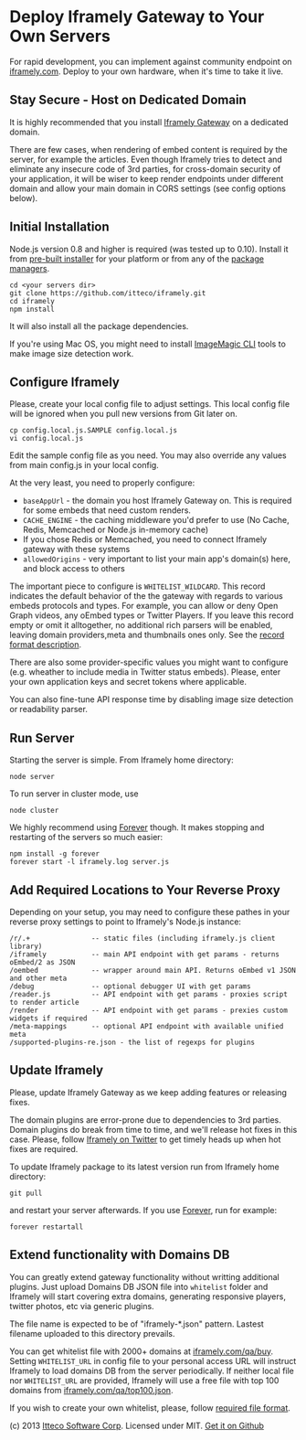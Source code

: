 # Deploy Iframely Gateway to Your Own Servers

For rapid development, you can implement against community endpoint on [iframely.com](http://iframely.com). Deploy to your own hardware, when it's time to take it live.

## Stay Secure - Host on Dedicated Domain

It is highly recommended that you install [Iframely Gateway](http://iframely.com/gateway) on a dedicated domain. 

There are few cases, when rendering of embed content is required by the server, for example the articles. Even though Iframely tries to detect and eliminate any insecure code of 3rd parties, for cross-domain security of your application, it will be wiser to keep render endpoints under different domain and allow your main domain in CORS settings (see config options below).



## Initial Installation

Node.js version 0.8 and higher is required (was tested up to 0.10). Install it from [pre-built installer](http://nodejs.org/download/) for your platform or from any of the [package managers](https://github.com/joyent/node/wiki/Installing-Node.js-via-package-manager).

    cd <your servers dir>
    git clone https://github.com/itteco/iframely.git
    cd iframely
    npm install

It will also install all the package dependencies.

If you're using Mac OS, you might need to install [ImageMagic CLI](http://www.imagemagick.org/script/binary-releases.php#macosx) tools to make image size detection work. 


## Configure Iframely

Please, create your local config file to adjust settings. This local config file will be ignored when you pull new versions from Git later on.

    cp config.local.js.SAMPLE config.local.js
    vi config.local.js

Edit the sample config file as you need. You may also override any values from main config.js in your local config.

At the very least, you need to properly configure:

- `baseAppUrl` - the domain you host Iframely Gateway on. This is required for some embeds that need custom renders.
- `CACHE_ENGINE` - the caching middleware you'd prefer to use (No Cache, Redis, Memcached or Node.js in-memory cache)
- If you chose Redis or Memcached, you need to connect Iframely gateway with these systems
- `allowedOrigins` - very important to list your main app's domain(s) here, and block access to others 

The important piece to configure is `WHITELIST_WILDCARD`. This record indicates the default behavior of the the gateway with regards to various embeds protocols and types. For example, you can allow or deny Open Graph videos, any oEmbed types or Twitter Players. If you leave this record empty or omit it alltogether, no additional rich parsers will be enabled, leaving domain providers,meta and thumbnails ones only. See the [record format description](http://iframely.com/qa/format).

There are also some provider-specific values you might want to configure (e.g. wheather to include media in Twitter status embeds). Please, enter your own application keys and secret tokens where applicable.

You can also fine-tune API response time by disabling image size detection or readability parser. 



## Run Server

Starting the server is simple. From Iframely home directory:

    node server

To run server in cluster mode, use

    node cluster


We highly recommend using [Forever](https://github.com/nodejitsu/forever) though. It makes stopping and restarting of the servers so much easier:

    npm install -g forever
    forever start -l iframely.log server.js



## Add Required Locations to Your Reverse Proxy

Depending on your setup, you may need to configure these pathes in your reverse proxy settings to point to Iframely's Node.js instance:

    /r/.+               -- static files (including iframely.js client library)
    /iframely           -- main API endpoint with get params - returns oEmbed/2 as JSON
    /oembed             -- wrapper around main API. Returns oEmbed v1 JSON and other meta
    /debug              -- optional debugger UI with get params
    /reader.js          -- API endpoint with get params - proxies script to render article
    /render             -- API endpoint with get params - prexies custom widgets if required
    /meta-mappings      -- optional API endpoint with available unified meta
    /supported-plugins-re.json - the list of regexps for plugins



## Update Iframely

Please, update Iframely Gateway as we keep adding features or releasing fixes. 

The domain plugins are error-prone due to dependencies to 3rd parties. Domain plugins do break from time to time, and we'll release hot fixes in this case. Please, follow [Iframely on Twitter](http://twitter.com/iframely) to get timely heads up when hot fixes are required.


To update Iframely package to its latest version run from Iframely home directory:

    git pull
    
and restart your server afterwards. If you use [Forever](https://github.com/nodejitsu/forever), run for example:

    forever restartall



## Extend functionality with Domains DB

You can greatly extend gateway functionality without writting additional plugins. Just upload Domains DB JSON file into `whitelist` folder and Iframely will start covering extra domains, generating responsive players, twitter photos, etc via generic plugins.

The file name is expected to be of "iframely-*.json" pattern. Lastest filename uploaded to this directory prevails. 

You can get whitelist file with 2000+ domains at [iframely.com/qa/buy](http://iframely.com/qa/buy). Setting `WHITELIST_URL` in config file to your personal access URL will instruct Iframely to load domains DB from the server periodically. If neither local file nor `WHITELIST_URL` are provided, Iframely will use a free file with top 100 domains from [iframely.com/qa/top100.json](http://iframely.com/qa/top100.json). 

If you wish to create your own whitelist, please, follow [required file format](http://iframely.com/qa/format).



(c) 2013 [Itteco Software Corp](http://itteco.com). Licensed under MIT. [Get it on Github](https://github.com/itteco/iframely)